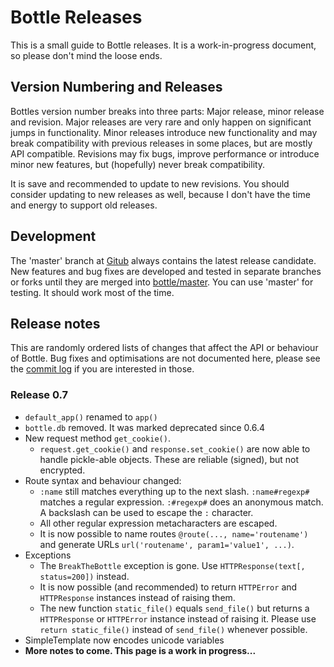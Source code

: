 # Bottle Releases

This is a small guide to Bottle releases. It is a work-in-progress document, so please don't mind the loose ends.

## Version Numbering and Releases

Bottles version number breaks into three parts: Major release, minor release and revision. Major releases are very rare and only happen on significant jumps in functionality. Minor releases introduce new functionality and may break compatibility with previous releases in some places, but are mostly API compatible. Revisions may fix bugs, improve performance or introduce minor new features, but (hopefully) never break compatibility.

It is save and recommended to update to new revisions. You should consider updating to new releases as well, because I don't have the time and energy to support old releases.

## Development

The 'master' branch at [Gitub](http://github.com/defnull/bottle) always contains the latest release candidate. New features and bug fixes are developed and tested in separate branches or forks until they are merged into [bottle/master](http://github.com/defnull/bottle). You can use 'master' for testing. It should work most of the time.

## Release notes

This are randomly ordered lists of changes that affect the API or behaviour of Bottle. Bug fixes and optimisations are not documented here, please see the [commit log](http://github.com/defnull/bottle/commits/) if you are interested in those. 

### Release 0.7

  * `default_app()` renamed to `app()`
  * `bottle.db` removed. It was marked deprecated since 0.6.4
  * New request method `get_cookie()`.
    * `request.get_cookie()` and `response.set_cookie()` are now able to handle pickle-able objects. These are reliable (signed), but not encrypted.
  * Route syntax and behaviour changed:
    * `:name` still matches everything up to the next slash. `:name#regexp#` matches a regular expression. `:#regexp#` does an anonymous match. A backslash can be used to escape the `:` character.
    * All other regular expression metacharacters are escaped.
    * It is now possible to name routes `@route(..., name='routename')` and generate URLs `url('routename', param1='value1', ...)`.
  * Exceptions
    * The `BreakTheBottle` exception is gone. Use `HTTPResponse(text[, status=200])` instead.
    * It is now possible (and recommended) to return `HTTPError` and `HTTPResponse` instances instead of raising them.
    * The new function `static_file()` equals `send_file()` but returns a `HTTPResponse` or `HTTPError` instance instead of raising it. Please use `return static_file()` instead of `send_file()` whenever possible.
  * SimpleTemplate now encodes unicode variables
  * **More notes to come. This page is a work in progress...**

